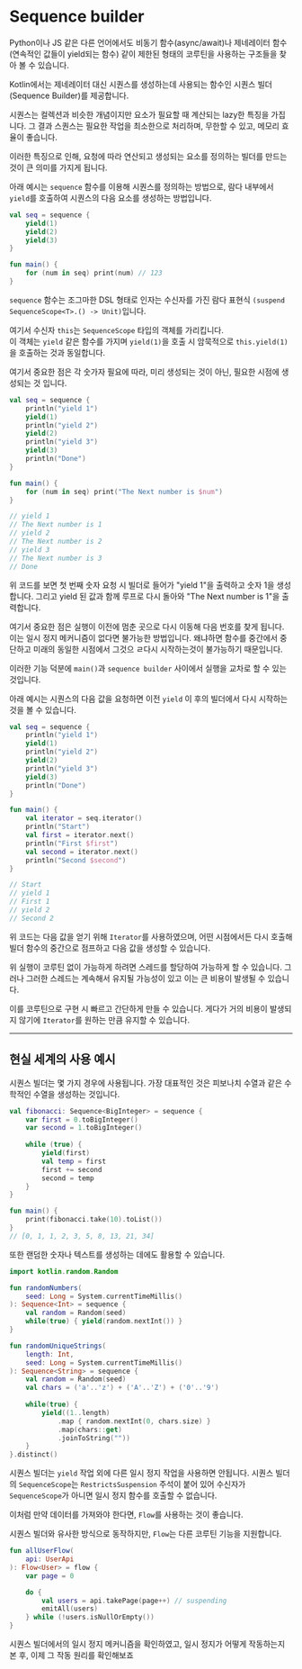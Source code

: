# Sequence builder

Python이나 JS 같은 다른 언어에서도 비동기 함수(async/await)나 제네레이터 함수(연속적인 값들이 yield되는 함수) 같이 제한된 형태의 코루틴을 사용하는 구조들을 찾아 볼 수 있습니다.

Kotlin에서는 제네레이터 대신 시퀀스를 생성하는데 사용되는 함수인 시퀀스 빌더(Sequence Builder)를 제공합니다.

시퀀스는 컬렉션과 비슷한 개념이지만 요소가 필요할 때 계산되는 lazy한 특징을 가집니다.
그 결과 스퀀스는 필요한 작업을 최소한으로 처리하며, 무한할 수 있고, 메모리 효율이 좋습니다.

이러한 특징으로 인해, 요청에 따라 연산되고 생성되는 요소를 정의하는 빌더를 만드는 것이 큰 의미를 가지게 됩니다.

아래 예시는 `sequence` 함수를 이용해 시퀀스를 정의하는 방법으로, 람다 내부에서 `yield`를 호출하여 시퀀스의 다음 요소를 생성하는 방법입니다.

```kotlin
val seq = sequence {
    yield(1)
    yield(2)
    yield(3)
}

fun main() {
    for (num in seq) print(num) // 123
}
```

`sequence` 함수는 조그마한 DSL 형태로 인자는 수신자를 가진 람다 표현식 `(suspend SequenceScope<T>.() -> Unit)`입니다.

여기서 수신자 `this`는 `SequenceScope` 타입의 객체를 가리킵니다.  
이 객체는 `yield` 같은 함수를 가지며 `yield(1)`을 호출 시 암묵적으로 `this.yield(1)`을 호출하는 것과 동일합니다.

여기서 중요한 점은 각 숫가자 필요에 따라, 미리 생성되는 것이 아닌, 필요한 시점에 생성되는 것 입니다.

```kotlin
val seq = sequence {
    println("yield 1")
    yield(1)
    println("yield 2")
    yield(2)
    println("yield 3")
    yield(3)
    println("Done")
}

fun main() {
    for (num in seq) print("The Next number is $num")
}

// yield 1
// The Next number is 1
// yield 2
// The Next number is 2
// yield 3
// The Next number is 3
// Done
```

위 코드를 보면 첫 번째 숫자 요청 시 빌더로 들어가 "yield 1"을 출력하고 숫자 1을 생성합니다.
그리고 yield 된 값과 함께 루프로 다시 돌아와 "The Next number is 1"을 출력합니다.

여기서 중요한 점은 실행이 이전에 멈춘 곳으로 다시 이동해 다음 번호를 찾게 됩니다.
이는 일시 정지 메커니즘이 없다면 불가능한 방법입니다. 왜냐하면 함수를 중간에서 중단하고 미래의 동일한 시점에서 그것으 ㄹ다시 시작하는것이 불가능하기 때문입니다.

이러한 기능 덕분에 `main()`과 `sequence builder` 사이에서 실행을 교차로 할 수 있는것입니다.

아래 예시는 시퀀스의 다음 값을 요청하면 이전 `yield` 이 후의 빌더에서 다시 시작하는 것을 볼 수 있습니다.

```kotlin
val seq = sequence {
    println("yield 1")
    yield(1)
    println("yield 2")
    yield(2)
    println("yield 3")
    yield(3)
    println("Done")
}

fun main() {
    val iterator = seq.iterator()
    println("Start")
    val first = iterator.next()
    println("First $first")
    val second = iterator.next()
    println("Second $second")
}

// Start
// yield 1
// First 1
// yield 2
// Second 2
```

위 코드는 다음 값을 얻기 위해 `Iterator`를 사용하였으며, 어떤 시점에서든 다시 호출해 빌더 함수의 중간으로 점프하고 다음 값을 생성할 수 있습니다.

위 실행이 코루틴 없이 가능하게 하려면 스레드를 할당하여 가능하게 할 수 있습니다.
그러나 그러한 스레드는 계속해서 유지될 가능성이 있고 이는 큰 비용이 발생될 수 있습니다.

이를 코루틴으로 구현 시 빠르고 간단하게 만들  수 있습니다.
게다가 거의 비용이 발생되지 않기에 `Iterator`를 원하는 만큼 유지할 수 있습니다.

---

## 현실 세계의 사용 예시

시퀀스 빌더는 몇 가지 경우에 사용됩니다. 가장 대표적인 것은 피보나치 수열과 같은 수학적인 수열을 생성하는 것입니다.

```kotlin
val fibonacci: Sequence<BigInteger> = sequence { 
    var first = 0.toBigInteger()
    var second = 1.toBigInteger()
    
    while (true) {
        yield(first)
        val temp = first 
        first += second 
        second = temp
    } 
}

fun main() { 
    print(fibonacci.take(10).toList())
}
// [0, 1, 1, 2, 3, 5, 8, 13, 21, 34]
```

또한 랜덤한 숫자나 텍스트를 생성하는 데에도 활용할 수 있습니다.

```kotlin
import kotlin.random.Random

fun randomNumbers(
    seed: Long = System.currentTimeMillis()
): Sequence<Int> = sequence { 
    val random = Random(seed)
    while(true) { yield(random.nextInt()) }
}

fun randomUniqueStrings( 
    length: Int,
    seed: Long = System.currentTimeMillis()
): Sequence<String> = sequence {
    val random = Random(seed)
    val chars = ('a'..'z') + ('A'..'Z') + ('0'..'9')
    
    while(true) {
        yield((1..length)
            .map { random.nextInt(0, chars.size) }
            .map(chars::get)
            .joinToString(""))
    }
}.distinct()
```

시퀀스 빌더는 `yield` 작업 외에 다른 일시 정지 작업을 사용하면 안됩니다.
시퀀스 빌더의 `SequenceScope`는 `RestrictsSuspension` 주석이 붙어 있어 수신자가 `SequenceScope`가 아니면 일시 정지 함수를 호출할 수 없습니다.

이처럼 만약 데이터를 가져와야 한다면, `Flow`를 사용하는 것이 좋습니다.

시퀀스 빌더와 유사한 방식으로 동작하지만, `Flow`는 다른 코루틴 기능을 지원합니다.

```kotlin
fun allUserFlow(
    api: UserApi
): Flow<User> = flow {
    var page = 0

    do {
        val users = api.takePage(page++) // suspending
        emitAll(users)
    } while (!users.isNullOrEmpty())
}
```

시퀀스 빌더에서의 일시 정지 메커니즘을 확인하였고, 일시 정지가 어떻게 작동하는지 본 후, 이제 그 작동 원리를 확인해보죠
